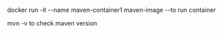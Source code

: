 docker run -it --name maven-container1 maven-image --to run container

mvn -v to check maven version